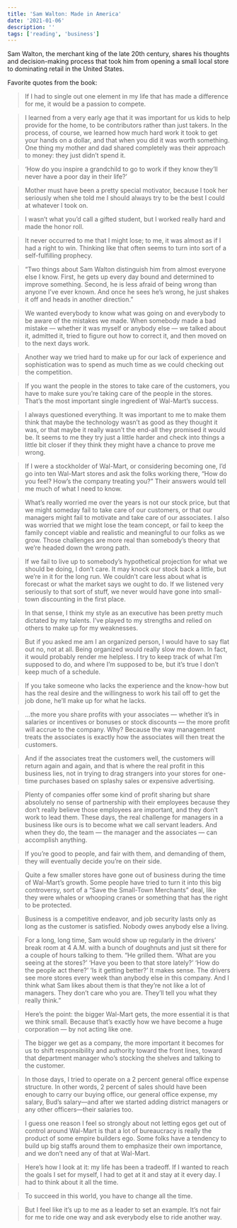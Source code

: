 ```yaml
---
title: 'Sam Walton: Made in America'
date: '2021-01-06'
description: ''
tags: ['reading', 'business']
---
```


Sam Walton, the merchant king of the late 20th century, shares his thoughts and decision-making process that took him from opening a small local store to dominating retail in the United States.

Favorite quotes from the book:

> If I had to single out one element in my life that has made a difference for me, it would be a passion to compete.

> I learned from a very early age that it was important for us kids to help provide for the home, to be contributors rather than just takers. In the process, of course, we learned how much hard work it took to get your hands on a dollar, and that when you did it was worth something. One thing my mother and dad shared completely was their approach to money: they just didn’t spend it.

> ‘How do you inspire a grandchild to go to work if they know they’ll never have a poor day in their life?’

> Mother must have been a pretty special motivator, because I took her seriously when she told me I should always try to be the best I could at whatever I took on.

> I wasn’t what you’d call a gifted student, but I worked really hard and made the honor roll.

> It never occurred to me that I might lose; to me, it was almost as if I had a right to win. Thinking like that often seems to turn into sort of a self-fulfilling prophecy.

> “Two things about Sam Walton distinguish him from almost everyone else I know. First, he gets up every day bound and determined to improve something. Second, he is less afraid of being wrong than anyone I’ve ever known. And once he sees he’s wrong, he just shakes it off and heads in another direction.”

> We wanted everybody to know what was going on and everybody to be aware of the mistakes we made. When somebody made a bad mistake — whether it was myself or anybody else — we talked about it, admitted it, tried to figure out how to correct it, and then moved on to the next days work.

> Another way we tried hard to make up for our lack of experience and sophistication was to spend as much time as we could checking out the competition.

> If you want the people in the stores to take care of the customers, you have to make sure you’re taking care of the people in the stores. That’s the most important single ingredient of Wal-Mart’s success.

> I always questioned everything. It was important to me to make them think that maybe the technology wasn’t as good as they thought it was, or that maybe it really wasn’t the end-all they promised it would be. It seems to me they try just a little harder and check into things a little bit closer if they think they might have a chance to prove me wrong.

> If I were a stockholder of Wal-Mart, or considering becoming one, I’d go into ten Wal-Mart stores and ask the folks working there, “How do you feel? How’s the company treating you?” Their answers would tell me much of what I need to know.

> What’s really worried me over the years is not our stock price, but that we might someday fail to take care of our customers, or that our managers might fail to motivate and take care of our associates. I also was worried that we might lose the team concept, or fail to keep the family concept viable and realistic and meaningful to our folks as we grow. Those challenges are more real than somebody’s theory that we’re headed down the wrong path.

> If we fail to live up to somebody’s hypothetical projection for what we should be doing, I don’t care. It may knock our stock back a little, but we’re in it for the long run. We couldn’t care less about what is forecast or what the market says we ought to do. If we listened very seriously to that sort of stuff, we never would have gone into small-town discounting in the first place.

> In that sense, I think my style as an executive has been pretty much dictated by my talents. I’ve played to my strengths and relied on others to make up for my weaknesses.

> But if you asked me am I an organized person, I would have to say flat out no, not at all. Being organized would really slow me down. In fact, it would probably render me helpless. I try to keep track of what I’m supposed to do, and where I’m supposed to be, but it’s true I don’t keep much of a schedule.

> If you take someone who lacks the experience and the know-how but has the real desire and the willingness to work his tail off to get the job done, he’ll make up for what he lacks.

> ...the more you share profits with your associates — whether it’s in salaries or incentives or bonuses or stock discounts — the more profit will accrue to the company. Why? Because the way management treats the associates is exactly how the associates will then treat the customers.

> And if the associates treat the customers well, the customers will return again and again, and that is where the real profit in this business lies, not in trying to drag strangers into your stores for one-time purchases based on splashy sales or expensive advertising.

> Plenty of companies offer some kind of profit sharing but share absolutely no sense of partnership with their employees because they don’t really believe those employees are important, and they don’t work to lead them. These days, the real challenge for managers in a business like ours is to become what we call servant leaders. And when they do, the team — the manager and the associates — can accomplish anything.

> If you’re good to people, and fair with them, and demanding of them, they will eventually decide you’re on their side.

> Quite a few smaller stores have gone out of business during the time of Wal-Mart’s growth. Some people have tried to turn it into this big controversy, sort of a “Save the Small-Town Merchants” deal, like they were whales or whooping cranes or something that has the right to be protected.

> Business is a competitive endeavor, and job security lasts only as long as the customer is satisfied. Nobody owes anybody else a living.

> For a long, long time, Sam would show up regularly in the drivers’ break room at 4 A.M. with a bunch of doughnuts and just sit there for a couple of hours talking to them. “He grilled them. ‘What are you seeing at the stores?’ ‘Have you been to that store lately?’ ‘How do the people act there?’ ‘Is it getting better?’ It makes sense. The drivers see more stores every week than anybody else in this company. And I think what Sam likes about them is that they’re not like a lot of managers. They don’t care who you are. They’ll tell you what they really think.”

> Here’s the point: the bigger Wal-Mart gets, the more essential it is that we think small. Because that’s exactly how we have become a huge corporation — by not acting like one.

> The bigger we get as a company, the more important it becomes for us to shift responsibility and authority toward the front lines, toward that department manager who’s stocking the shelves and talking to the customer.

> In those days, I tried to operate on a 2 percent general office expense structure. In other words, 2 percent of sales should have been enough to carry our buying office, our general office expense, my salary, Bud’s salary—and after we started adding district managers or any other officers—their salaries too.

> I guess one reason I feel so strongly about not letting egos get out of control around Wal-Mart is that a lot of bureaucracy is really the product of some empire builders ego. Some folks have a tendency to build up big staffs around them to emphasize their own importance, and we don’t need any of that at Wal-Mart.

> Here’s how I look at it: my life has been a tradeoff. If I wanted to reach the goals I set for myself, I had to get at it and stay at it every day. I had to think about it all the time.

> To succeed in this world, you have to change all the time.

> But I feel like it’s up to me as a leader to set an example. It’s not fair for me to ride one way and ask everybody else to ride another way.
